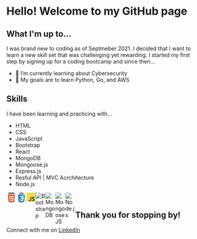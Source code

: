 # Hello! Welcome to my GitHub page

## What I'm up to...

I was brand new to coding as of Septmeber 2021. I decided that I want to learn a new skill set that was challenging yet rewarding. I started my first step by signing up for a coding bootcamp and since then...

- 🌱 I’m currently learning about Cybersecurity 
- 🥅 My goals are to learn Python, Go, and AWS

## Skills

I have been learning and practicing with... 

- HTML 
- CSS 
- JavaScript 
- Bootstrap 
- React
- MongoDB 
- Mongoose.js 
- Express.js
- Resful API | MVC Acrchitecture
- Node.js 

<img align="left" alt="HTML5" width="26px" src="https://raw.githubusercontent.com/github/explore/80688e429a7d4ef2fca1e82350fe8e3517d3494d/topics/html/html.png" />
<img align="left" alt="CSS3" width="26px" src="https://raw.githubusercontent.com/github/explore/80688e429a7d4ef2fca1e82350fe8e3517d3494d/topics/css/css.png" />
<img align="left" alt="JavaScript" width="24px" src="https://raw.githubusercontent.com/github/explore/80688e429a7d4ef2fca1e82350fe8e3517d3494d/topics/javascript/javascript.png" />
<img align="left" alt="Bootstrap" width="26px" src="https://img.icons8.com/color/344/bootstrap.png" />
<img align="left" alt="MongoDB" width="26px" src="https://img.icons8.com/color/50/000000/mongodb.png" />
<img align="left" alt="Mongoose JS" width="26px" src="https://avatars.githubusercontent.com/u/7552965?s=280&v=4" />
<img align="left" alt="Node.js" width="26px" src="https://img.icons8.com/fluency/344/node-js.png" />

<br />

## Thank you for stopping by!
Connect with me on [LinkedIn](https://www.linkedin.com/in/don-reeves/)

